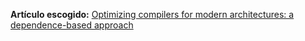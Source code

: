 **Artículo escogido:** [Optimizing compilers for modern architectures: a dependence-based approach](https://dl.acm.org/doi/abs/10.5555/502981)

